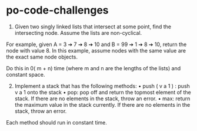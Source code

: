 # po-code-challenges


1) Given two singly linked lists that intersect at some point, find the intersecting node. Assume the lists are non-cyclical.

For example, given A = 3 ➔ 7 ➔ 8 ➔ 10 and B = 99 ➔ 1 ➔ 8 ➔ 10, return the node with value 8. In this example, assume nodes with the same value are the exact same node objects.

Do this in 0( m + n) time (where m and n are the lengths of the lists) and constant space.

2) Implement a stack that has the following methods:
• push ( v a 1 ) : push v a 1 onto the stack
• pop: pop off and return the topmost element of the stack. If there are no elements in the stack, throw an error.
• max: return the maximum value in the stack currently. If there are no elements in the stack, throw an error.

Each method should run in constant time.
